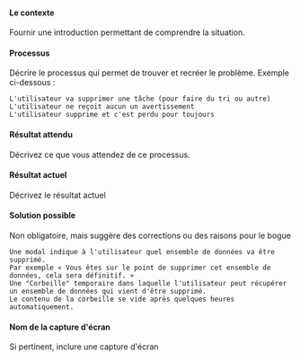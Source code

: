 
#### Le contexte

Fournir une introduction permettant de comprendre la situation.

#### Processus

Décrire le processus qui permet de trouver et recréer le problème. 
Exemple ci-dessous :

    L'utilisateur va supprimer une tâche (pour faire du tri ou autre)
    L'utilisateur ne reçoit aucun un avertissement
    L'utilisateur supprime et c'est perdu pour toujours

#### Résultat attendu

Décrivez ce que vous attendez de ce processus.

#### Résultat actuel

Décrivez le résultat actuel

#### Solution possible

Non obligatoire, mais suggère des corrections ou des raisons pour le bogue

    Une modal indique à l'utilisateur quel ensemble de données va être supprimé.
    Par exemple « Vous êtes sur le point de supprimer cet ensemble de données, cela sera définitif. »
    Une "Corbeille" temporaire dans laquelle l'utilisateur peut récupérer un ensemble de données qui vient d'être supprimé. 
    Le contenu de la corbeille se vide après quelques heures automatiquement.

#### Nom de la capture d'écran

Si pertinent, inclure une capture d'écran